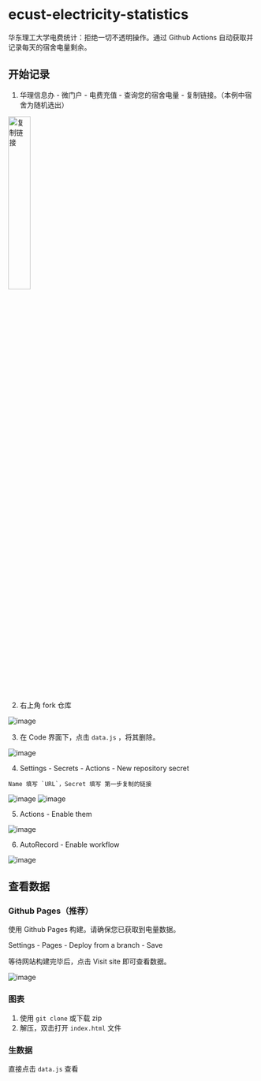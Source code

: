 # ecust-electricity-statistics
华东理工大学电费统计：拒绝一切不透明操作。通过 Github Actions 自动获取并记录每天的宿舍电量剩余。

## 开始记录
1. 华理信息办 - 微门户 - 电费充值 - 查询您的宿舍电量 - 复制链接。（本例中宿舍为随机选出）

<img alt="复制链接" src="https://user-images.githubusercontent.com/88281489/205481212-aaca1699-79ef-4c17-b3e3-a7e477ad55db.png"  width="30%" height="30%"/>

2. 右上角 fork 仓库

![image](https://user-images.githubusercontent.com/88281489/205480982-a221a67c-c789-4298-9a45-34a35c820b71.png)

3. 在 Code 界面下，点击 `data.js` ，将其删除。

![image](https://user-images.githubusercontent.com/88281489/205482133-a769645f-e106-453b-9fb1-09ec95664236.png)

4. Settings - Secrets - Actions - New repository secret 

<!-- 一共需要添加三个 secrets: -->

    Name 填写 `URL`，Secret 填写 第一步复制的链接
  
<!--  第一个：   第二个：Name 填写 `EMAIL`，Secret 填写 你的 Github 注册邮箱
  
    第三个：Name 填写 `NAME`，Secret 填写 你的 Github 用户名
  
  （后两个用于在 Actions 中向仓库写入数据） -->

![image](https://user-images.githubusercontent.com/88281489/205481390-292a3fc3-fa69-4c2f-886c-b0bc573f5470.png)
![image](https://user-images.githubusercontent.com/88281489/205481486-3b5cafc9-f00d-4ca3-a0d8-eaedfffff7df.png)

5. Actions - Enable them

![image](https://user-images.githubusercontent.com/88281489/205481911-d611035e-ced1-4711-b3cc-07d9f44f6b86.png)

6. AutoRecord - Enable workflow

![image](https://user-images.githubusercontent.com/88281489/205481894-022e114f-5023-45d5-881d-d5fbc9d4a6ba.png)

## 查看数据
### Github Pages（推荐）
使用 Github Pages 构建。请确保您已获取到电量数据。

Settings - Pages - Deploy from a branch - Save

等待网站构建完毕后，点击 Visit site 即可查看数据。

![image](https://user-images.githubusercontent.com/88281489/205528351-399f221b-96e8-4ca5-86d0-32eb6cdb9286.png)

### 图表
1. 使用 `git clone` 或下载 zip
2. 解压，双击打开 `index.html` 文件
### 生数据
直接点击 `data.js` 查看
